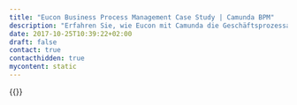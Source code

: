 ```yaml
---
title: "Eucon Business Process Management Case Study | Camunda BPM"
description: "Erfahren Sie, wie Eucon mit Camunda die Geschäftsprozessautomatisierung organisiert und die Effizienz im Unternehmen gesteigert hat. Camunda ist der Marktführer für Workflow-Automatisierung basierend auf Java und BPMN 2.0."
date: 2017-10-25T10:39:22+02:00
draft: false
contact: true
contacthidden: true
mycontent: static
---
```

{{<case-study-single
company="Eucon "
companydescription="In einer digitalen Welt steht Eucon seit mehr als 20 Jahren für datenbasierte Wertschöpfung. In unseren Geschäftsfeldern Automotive, Insurance und Real Estate erzielen wir messbare Erfolge. Gemeinsam mit unseren Kunden digitalisieren und automatisieren wir Prozesse und kombinieren einzigartige Marktdaten und Expertenwissen mit fortschrittlichen Technologien.Unsere weltweit führende Geschäftseinheit in der Automobilindustrie ist mit der Eucon GmbH und der Eucon of North America LLC vertreten. Seit 2017 bündeln wir unser Know-how und unser umfassendes Portfolio für die Versicherungs- und Immobilienbranche in der Eucon Digital GmbH.Das Unternehmen wurde 1997 von den Brüdern Marcel und Maurice Oosenbrugh gegründet. An unseren globalen Standorten betreuen rund 400 Mitarbeiter 250 Kunden in 40 Ländern."
customerquote=""
teaser=""
usecase=""
videolink=""
logo="//images.ctfassets.net/vpidbgnakfvf/3oMyAozXZbod0RzSnzVFVL/e15901f74cd89317650812a04f572e4d/Eucon_.png"
pdf=""
thumbnail="">}}